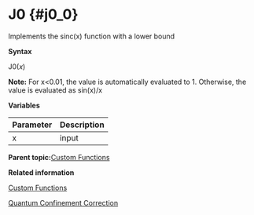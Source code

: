 # J0 {#j0_0}

Implements the sinc\(x\) function with a lower bound

**Syntax**

J0\(*x*\)

**Note:** For x&lt;0.01, the value is automatically evaluated to 1. Otherwise, the value is evaluated as sin\(x\)/x

**Variables**

|Parameter|Description|
|---------|-----------|
|x|input|

**Parent topic:**[Custom Functions](custom_functions.md)

**Related information**  


[Custom Functions](custom_functions.md)

[Quantum Confinement Correction](quantum_confinement.md)

